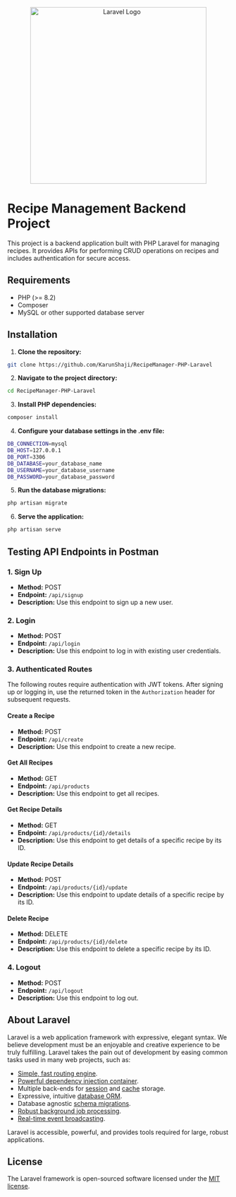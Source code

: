 <p align="center"><a href="https://laravel.com" target="_blank"><img src="https://raw.githubusercontent.com/laravel/art/master/logo-lockup/5%20SVG/2%20CMYK/1%20Full%20Color/laravel-logolockup-cmyk-red.svg" width="400" alt="Laravel Logo"></a></p>

# Recipe Management Backend Project

This project is a backend application built with PHP Laravel for managing recipes. It provides APIs for performing CRUD operations on recipes and includes authentication for secure access.

## Requirements

- PHP (>= 8.2)
- Composer
- MySQL or other supported database server

## Installation

1. **Clone the repository:**

```bash
git clone https://github.com/KarunShaji/RecipeManager-PHP-Laravel
```
2. **Navigate to the project directory:**

```bash
cd RecipeManager-PHP-Laravel
```

3. **Install PHP dependencies:**
```bash
composer install
```
4. **Configure your database settings in the .env file:**
 ```bash
DB_CONNECTION=mysql
DB_HOST=127.0.0.1
DB_PORT=3306
DB_DATABASE=your_database_name
DB_USERNAME=your_database_username
DB_PASSWORD=your_database_password
```
5. **Run the database migrations:**
```bash
php artisan migrate
```
6. **Serve the application:**
```bash
php artisan serve
```
## Testing API Endpoints in Postman

### 1. Sign Up
- **Method:** POST
- **Endpoint:** `/api/signup`
- **Description:** Use this endpoint to sign up a new user.

### 2. Login
- **Method:** POST
- **Endpoint:** `/api/login`
- **Description:** Use this endpoint to log in with existing user credentials.

### 3. Authenticated Routes
The following routes require authentication with JWT tokens. After signing up or logging in, use the returned token in the `Authorization` header for subsequent requests.

#### Create a Recipe
- **Method:** POST
- **Endpoint:** `/api/create`
- **Description:** Use this endpoint to create a new recipe.

#### Get All Recipes
- **Method:** GET
- **Endpoint:** `/api/products`
- **Description:** Use this endpoint to get all recipes.

#### Get Recipe Details
- **Method:** GET
- **Endpoint:** `/api/products/{id}/details`
- **Description:** Use this endpoint to get details of a specific recipe by its ID.

#### Update Recipe Details
- **Method:** POST
- **Endpoint:** `/api/products/{id}/update`
- **Description:** Use this endpoint to update details of a specific recipe by its ID.

#### Delete Recipe
- **Method:** DELETE
- **Endpoint:** `/api/products/{id}/delete`
- **Description:** Use this endpoint to delete a specific recipe by its ID.

### 4. Logout
- **Method:** POST
- **Endpoint:** `/api/logout`
- **Description:** Use this endpoint to log out.


## About Laravel

Laravel is a web application framework with expressive, elegant syntax. We believe development must be an enjoyable and creative experience to be truly fulfilling. Laravel takes the pain out of development by easing common tasks used in many web projects, such as:

- [Simple, fast routing engine](https://laravel.com/docs/routing).
- [Powerful dependency injection container](https://laravel.com/docs/container).
- Multiple back-ends for [session](https://laravel.com/docs/session) and [cache](https://laravel.com/docs/cache) storage.
- Expressive, intuitive [database ORM](https://laravel.com/docs/eloquent).
- Database agnostic [schema migrations](https://laravel.com/docs/migrations).
- [Robust background job processing](https://laravel.com/docs/queues).
- [Real-time event broadcasting](https://laravel.com/docs/broadcasting).

Laravel is accessible, powerful, and provides tools required for large, robust applications.


## License

The Laravel framework is open-sourced software licensed under the [MIT license](https://opensource.org/licenses/MIT).
